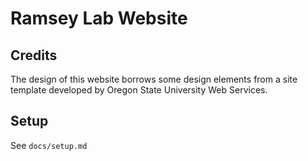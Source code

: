 # Ramsey Lab Website

## Credits
The design of this website borrows some design elements from a site template developed by
Oregon State University Web Services. 


## Setup
See `docs/setup.md`



